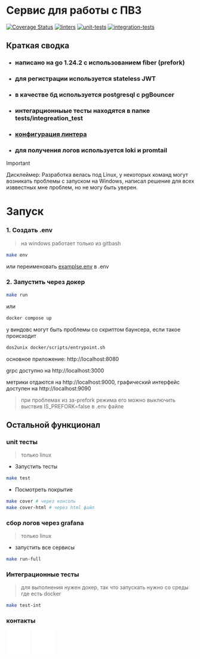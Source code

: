 # Сервис для работы с ПВЗ

[![Coverage Status](https://coveralls.io/repos/github/WhaleShip/pvz/badge.svg?branch=main)](https://coveralls.io/github/WhaleShip/pvz?branch=main)
[![linters](https://github.com/WhaleShip/pvz/actions/workflows/golangci-lint.yml/badge.svg)](https://github.com/WhaleShip/pvz/actions/workflows/golangci-lint.yml)
[![unit-tests](https://github.com/WhaleShip/pvz/actions/workflows/unit-tests.yml/badge.svg)](https://github.com/WhaleShip/pvz/actions/workflows/unit-tests.yml)
[![integration-tests](https://github.com/WhaleShip/pvz/actions/workflows/int-tests.yml/badge.svg)](https://github.com/WhaleShip/pvz/actions/workflows/int-tests.yml)

## Краткая сводка

- ### написано на go 1.24.2 с использованием fiber (prefork)
- ### для регистрации используется stateless JWT
- ### в качестве бд используется postgresql с pgBouncer
- ### интегарционныые тесты находятся в папке tests/integreation_test 
- ### [конфигурация линтера](.golangci.yml)
- ### для получения логов используется loki и promtail

> [!IMPORTANT]  
> Дисклеймер: Разработка велась под Linux, у некоторых команд могут возникать проблемы с запуском на Windows, написал решение для всех изввестных мне проблем, но не могу быть уверен.

# Запуск

### 1. Создать .env
> на windows работает только из gitbash

```sh
make env 
```

или переименовать [examplse.env](example.env) в .env


### 2. Запустить через докер
```sh
make run
```

или

```sh
docker compose up
```

у виндовс могут быть проблемы со скриптом баунсера, если такое происходит
```sh
dos2unix docker/scripts/entrypoint.sh
```

основное приложение: http://localhost:8080

grpc доступно на http://localhost:3000

метрики отдаются на http://localhost:9000, графический интерфейс доступен на http://localhost:9090

> при проблемах из за-prefork режима его можно выключить выствив IS_PREFORK=false в .env файле

## Остальной функционал
### unit тесты
> только linux
- Запустить тесты
```sh
make test
```

- Посмотреть покрытие
```sh
make cover # через консоль
make cover-html # через html файл
```


### сбор логов через grafana
> только linux
- запустить все сервисы
```sh
make run-full
```


### Интеграционные тесты
> для выполнения нужен докер, так что запускать нужно со среды где есть docker
```sh
make test-int
```

### контакты
[![Telegram Icon](https://raw.githubusercontent.com/CLorant/readme-social-icons/main/large/light/telegram.svg)](https://t.me/PanHater)
[![medium-light-discord](https://raw.githubusercontent.com/CLorant/readme-social-icons/main/large/light/discord.svg)](https://discord.com/users/1249015796852719617)
